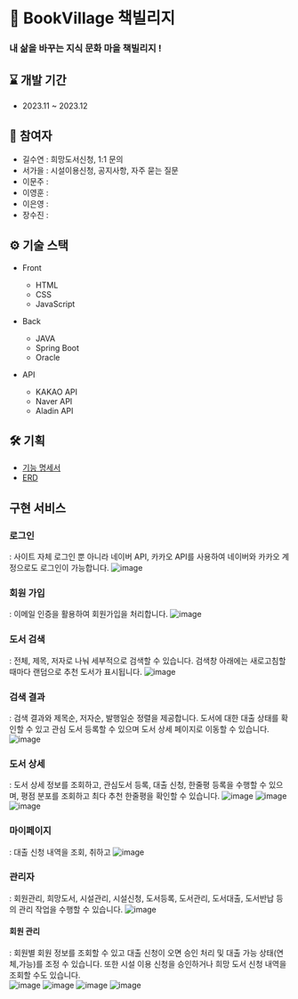 # 📖 BookVillage 책빌리지
### 내 삶을 바꾸는 지식 문화 마을 책빌리지 !

## ⌛ 개발 기간

- 2023.11 ~ 2023.12

## 👥 참여자
- 길수연 : 희망도서신청, 1:1 문의
- 서가을 : 시설이용신청, 공지사항, 자주 묻는 질문
- 이문주 : 
- 이영훈 : 
- 이은영 : 
- 장수진 :


## ⚙️ 기술 스택

- Front

  - HTML
  - CSS
  - JavaScript

- Back

  - JAVA
  - Spring Boot
  - Oracle

- API
  - KAKAO API
  - Naver API
  - Aladin API

## 🛠 기획
- [기능 명세서]()
- [ERD]()

## 구현 서비스
### 로그인 
: 사이트 자체 로그인 뿐 아니라 네이버 API, 카카오 API를 사용하여 네이버와 카카오 계정으로도 로그인이 가능합니다.
  ![image](https://github.com/dldudgns95/bookvillage/assets/93424265/1e5dc864-92ec-41f4-af93-6087ca15f89a)
  
### 회원 가입
: 이메일 인증을 활용하여 회원가입을 처리합니다.
  ![image](https://github.com/dldudgns95/bookvillage/assets/93424265/d49d9c8c-168a-49c6-a413-c5e17dc84f90)

### 도서 검색 
: 전체, 제목, 저자로 나눠 세부적으로 검색할 수 있습니다. 검색창 아래에는 새로고침할 때마다 랜덤으로 추천 도서가 표시됩니다.
  ![image](https://github.com/dldudgns95/bookvillage/assets/93424265/f7929752-b686-47ae-95ba-b12a82023509)

### 검색 결과 
: 검색 결과와 제목순, 저자순, 발행일순 정렬을 제공합니다. 도서에 대한 대출 상태를 확인할 수 있고 관심 도서 등록할 수 있으며 도서 상세 페이지로 이동할 수 있습니다.
  ![image](https://github.com/dldudgns95/bookvillage/assets/93424265/d7b7baec-edc7-48b2-81d3-fdb057ff8a99)

### 도서 상세 
: 도서 상세 정보를 조회하고, 관심도서 등록, 대출 신청, 한줄평 등록을 수행할 수 있으며, 평점 분포를 조회하고 최다 추천 한줄평을 확인할 수 있습니다.
  ![image](https://github.com/dldudgns95/bookvillage/assets/93424265/3c7a0557-dc10-4217-b370-3456dfaa8ff4)
  ![image](https://github.com/dldudgns95/bookvillage/assets/93424265/3cc0c26c-9ece-4c3e-8094-0e48a097ea8e)
  ![image](https://github.com/dldudgns95/bookvillage/assets/93424265/ab6717e6-1698-4e88-9d10-3aef73c2afb7)

### 마이페이지
: 대출 신청 내역을 조회, 취하고 
![image](https://github.com/dldudgns95/bookvillage/assets/93424265/5a2eff3d-ae94-4f01-9f6d-8de0386c3763)

### 관리자
: 회원관리, 희망도서, 시설관리, 시설신청, 도서등록, 도서관리, 도서대출, 도서반납 등의 관리 작업을 수행할 수 있습니다.
![image](https://github.com/dldudgns95/bookvillage/assets/93424265/8bbbfdce-cdb2-4171-ba0b-5d759e3368cd)
#### 회원 관리
: 회원별 회원 정보를 조회할 수 있고 대출 신청이 오면 승인 처리 및 대출 가능 상태(연체,가능)를 조정 수 있습니다. 또한 시설 이용 신청을 승인하거나 희망 도서 신청 내역을 조회할 수도 있습니다.  
![image](https://github.com/dldudgns95/bookvillage/assets/93424265/d90cec0b-88f6-46ad-9cdf-6719ec108af9)
![image](https://github.com/dldudgns95/bookvillage/assets/93424265/ce254ead-9211-4e4d-8268-fb609283d240)
![image](https://github.com/dldudgns95/bookvillage/assets/93424265/a05ccfdf-1668-4d2f-a386-b12f443d57c4)
![image](https://github.com/dldudgns95/bookvillage/assets/93424265/fdad4541-b38e-46be-9423-c5b5ccc433f8)





